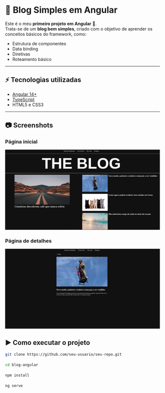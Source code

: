 # 📖 Blog Simples em Angular

Este é o meu **primeiro projeto em Angular** 🚀.  
Trata-se de um **blog bem simples**, criado com o objetivo de aprender os conceitos básicos do framework, como:

- Estrutura de componentes
- Data binding
- Diretivas
- Roteamento básico

---

## ⚡ Tecnologias utilizadas

- [Angular 14+](https://angular.io/)
- [TypeScript](https://www.typescriptlang.org/)
- HTML5 e CSS3

---

## 📷 Screenshots

### Página inicial

![Página inicial](./src/assets/blog.png)

### Página de detalhes

![Página de detalhes](./src/assets/content.png)

## ▶️ Como executar o projeto

```bash
git clone https://github.com/seu-usuario/seu-repo.git

cd blog-angular

npm install

ng serve

```
